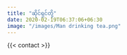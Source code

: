 ```yaml
---
title: "ဆိုင်ရှင်တို့"
date: 2020-02-19T06:37:06+06:30
image: "/images/Man drinking tea.png"
---
```


{{< contact >}}
